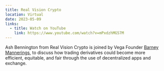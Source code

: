 ```yaml
---
title: Real Vision Crypto
location: Virtual
date: 2023-05-09
links:
  - title: Watch on YouTube
    link: https://www.youtube.com/watch?v=mPxdzhMG57M
---
```


Ash Bennington from Real Vision Crypto is joined by Vega Founder <a href="https://twitter.com/barnabee" target="_blank">Barney Mannerings</a>, to discuss how trading derivatives could become more efficient, equitable, and fair through the use of decentralized apps and exchange.

